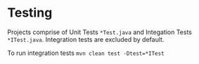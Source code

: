 # Testing

Projects comprise of Unit Tests `*Test.java` and Integation Tests `*ITest.java`.  Integration tests are excluded by default.

To run integration tests `mvn clean test -Dtest=*ITest`